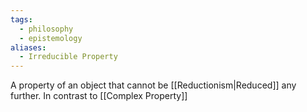 ```yaml
---
tags:
  - philosophy
  - epistemology
aliases:
  - Irreducible Property
---
```

A property of an object that cannot be [[Reductionism|Reduced]] any further.
In contrast to [[Complex Property]]